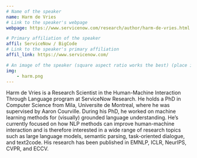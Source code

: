 ```yaml
---
# Name of the speaker
name: Harm de Vries
# Link to the speaker's webpage
webpage: https://www.servicenow.com/research/author/harm-de-vries.html

# Primary affiliation of the speaker
affil: ServiceNow / BigCode
# Link to the speaker's primary affiliation
affil_link: https://www.servicenow.com/

# An image of the speaker (square aspect ratio works the best) (place in the `assets/img/speakers` directory)
img: 
    - harm.png
---
```

Harm de Vries is a Research Scientist in the Human-Machine Interaction Through Language program at ServiceNow Research. He holds a PhD in Computer Science from Mila, Universite de Montreal, where he was supervised by Aaron Courville. During his PhD, he worked on machine learning methods for (visually) grounded language understanding. He’s currently focused on how NLP methods can improve human-machine interaction and is therefore interested in a wide range of research topics such as large language models, semantic parsing, task-oriented dialogue, and text2code. His research has been published in EMNLP, ICLR, NeurIPS, CVPR, and ECCV.